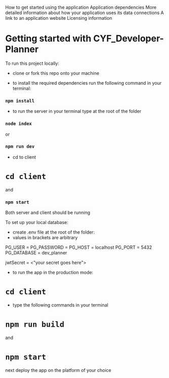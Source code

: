 How to get started using the application
Application dependencies
More detailed information about how your application uses its data connections
A link to an application website
Licensing information

# Getting started with CYF_Developer-Planner

To run this project locally:

- clone or fork this repo onto your machine

- to install the required dependencies run the following command in your terminal:

### `npm install`

- to run the server in your terminal type at the root of the folder

### `node index`

or

### `npm run dev`

- cd to client

# `cd client`

and

### `npm start`

Both server and client should be running

To set up your local database:

- create .env file at the root of the folder:
- values in brackets are arbitrary

PG_USER = <username>
PG_PASSWORD = <password>
PG_HOST = localhost
PG_PORT = 5432
PG_DATABASE = dev_planner

jwtSecret = <"your secret goes here">

- to run the app in the production mode:

# `cd client`

- type the following commands in your terminal

# `npm run build`

and

# `npm start`

next deploy the app on the platform of your choice
